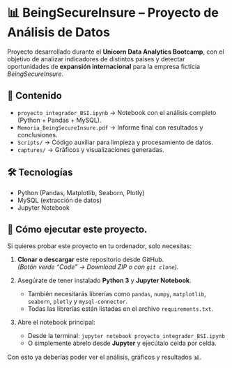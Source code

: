 # 📊 BeingSecureInsure – Proyecto de Análisis de Datos

Proyecto desarrollado durante el **Unicorn Data Analytics Bootcamp**, con el objetivo de analizar indicadores de distintos países y detectar oportunidades de **expansión internacional** para la empresa ficticia *BeingSecureInsure*.

## 📌 Contenido
- `proyecto_integrador_BSI.ipynb` → Notebook con el análisis completo (Python + Pandas + MySQL).  
- `Memoria_BeingSecureInsure.pdf` → Informe final con resultados y conclusiones.  
- `Scripts/` → Código auxiliar para limpieza y procesamiento de datos.  
- `captures/` → Gráficos y visualizaciones generadas.  

## 🛠️ Tecnologías
- Python (Pandas, Matplotlib, Seaborn, Plotly)  
- MySQL (extracción de datos)  
- Jupyter Notebook  

## 🚀 Cómo ejecutar este proyecto.

Si quieres probar este proyecto en tu ordenador, solo necesitas:

1. **Clonar o descargar** este repositorio desde GitHub.  
   *(Botón verde “Code” → Download ZIP o con `git clone`).*  

2. Asegúrate de tener instalado **Python 3** y **Jupyter Notebook**.  
   - También necesitarás librerías como `pandas`, `numpy`, `matplotlib`, `seaborn`, `plotly` y `mysql-connector`.  
   - Todas las librerías están listadas en el archivo `requirements.txt`.  

3. Abre el notebook principal:  
   - Desde la terminal: `jupyter notebook proyecto_integrador_BSI.ipynb`  
   - O simplemente ábrelo desde **Jupyter** y ejecútalo celda por celda.  

Con esto ya deberías poder ver el análisis, gráficos y resultados 📊.  

